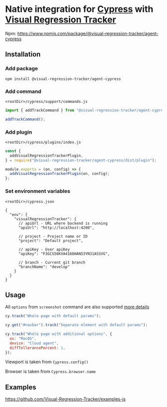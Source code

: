 # Native integration for [Cypress](https://www.cypress.io/) with [Visual Regression Tracker](https://github.com/Visual-Regression-Tracker/Visual-Regression-Tracker)

Npm: https://www.npmjs.com/package/@visual-regression-tracker/agent-cypress

## Installation

### Add package

`npm install @visual-regression-tracker/agent-cypress`

### Add command

`<rootDir>/cypress/support/commands.js`

```js
import { addTrackCommand } from "@visual-regression-tracker/agent-cypress/dist/commands";

addTrackCommand();
```

### Add plugin

`<rootDir>/cypress/plugins/index.js`

```js
const {
  addVisualRegressionTrackerPlugin,
} = require("@visual-regression-tracker/agent-cypress/dist/plugin");

module.exports = (on, config) => {
  addVisualRegressionTrackerPlugin(on, config);
};
```

### Set environment variables

`<rootDir>/cypress.json`

```
{
  "env": {
    "visualRegressionTracker": {
      // apiUrl - URL where backend is running
      "apiUrl": "http://localhost:4200",

      // project - Project name or ID
      "project": "Default project",

      // apiKey - User apiKey
      "apiKey": "F3GCS56KVA4168HAN53YN31ASSVG",

      // branch - Current git branch
      "branchName": "develop"
    }
  }
}
```

## Usage

All `options` from `screenshot` command are also supported [more details](https://docs.cypress.io/api/commands/screenshot.html#Arguments)


```js
cy.track("Whole page with default params");

cy.get("#navbar").track("Separate element with default params");

cy.track("Whole page with additional options", {
  os: "MacOS",
  device: "Cloud agent",
  diffTollerancePercent: 1,
});
```

Viewport is taken from `Cypress.config()`

Browser is taken from `Cypress.browser.name`

## Examples
https://github.com/Visual-Regression-Tracker/examples-js
